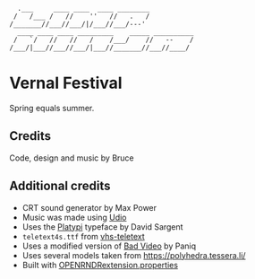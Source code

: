 ```
  .___     ____ ____  ____ ________
 /   /___ /   //    ''   //   .   /
/_______//___//___/|/___//___/---'
  ____ ____ ____ _________    _____ __________
 /   `/   //   //   /    /___/    //   --    /
/___/|___//___//___/|___//_______//___//____/
```
# Vernal Festival

Spring equals summer.

## Credits

Code, design and music by Bruce

## Additional credits
 * CRT sound generator by Max Power
 * Music was made using [Udio](https://udio.com)
 * Uses the [Platypi](https://github.com/d-sargent/platypi) typeface by David Sargent
 * `teletext4s.ttf` from [vhs-teletext](https://github.com/ali1234/vhs-teletext)
 * Uses a modified version of [Bad Video](https://www.shadertoy.com/view/sdBSDW) by Paniq
 * Uses several models taken from https://polyhedra.tessera.li/
 * Built with [OPENRNDR](https://github.com/openrndr/openrndr)[extension.properties](..%2F..%2F..%2F..%2FDownloads%2Fghidrawatcall%2Fextension.properties)